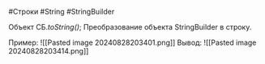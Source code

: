 #Строки #String #StringBuilder 

Объект СБ.*toString()*;
Преобразование объекта StringBuilder в строку. 

Пример:
![[Pasted image 20240828203401.png]]
Вывод:
![[Pasted image 20240828203414.png]]
